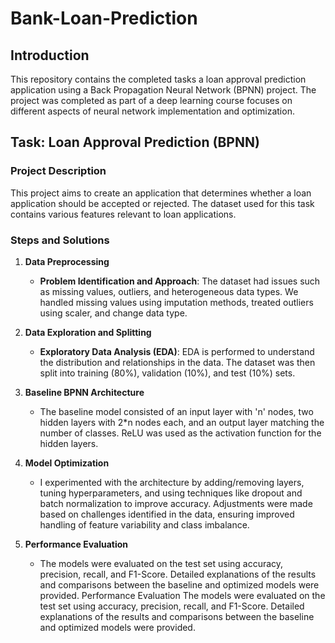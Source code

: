 # Bank-Loan-Prediction

## Introduction
This repository contains the completed tasks a loan approval prediction application using a Back Propagation Neural Network (BPNN) project. The project was completed as part of a deep learning course focuses on different aspects of neural network implementation and optimization.

## Task: Loan Approval Prediction (BPNN)

### Project Description
This project aims to create an application that determines whether a loan application should be accepted or rejected. The dataset used for this task contains various features relevant to loan applications.

### Steps and Solutions

1. **Data Preprocessing**
   - **Problem Identification and Approach**: The dataset had issues such as missing values, outliers, and heterogeneous data types. We handled missing values using imputation methods, treated outliers using scaler, and change data type.
   
2. **Data Exploration and Splitting**
   - **Exploratory Data Analysis (EDA)**: EDA is performed to understand the distribution and relationships in the data. The dataset was then split into training (80%), validation (10%), and test (10%) sets.

3. **Baseline BPNN Architecture**
   - The baseline model consisted of an input layer with 'n' nodes, two hidden layers with 2*n nodes each, and an output layer matching the number of classes. ReLU was used as the activation function for the hidden layers.

4. **Model Optimization**
   - I experimented with the architecture by adding/removing layers, tuning hyperparameters, and using techniques like dropout and batch normalization to improve accuracy. Adjustments were made based on challenges identified in the data, ensuring improved handling of feature variability and class imbalance.

5. **Performance Evaluation**
   - The models were evaluated on the test set using accuracy, precision, recall, and F1-Score. Detailed explanations of the results and comparisons between the baseline and optimized models were provided.
    Performance Evaluation
        The models were evaluated on the test set using accuracy, precision, recall, and F1-Score. Detailed explanations of the results and comparisons between the baseline and optimized models were provided.
